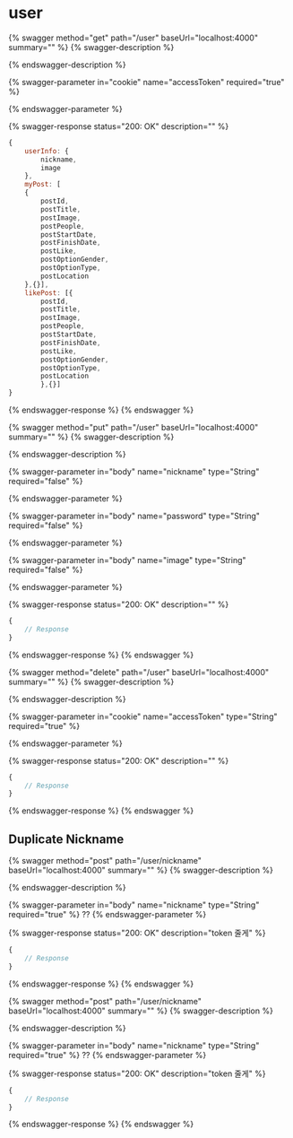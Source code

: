 # user





{% swagger method="get" path="/user" baseUrl="localhost:4000" summary="" %}
{% swagger-description %}

{% endswagger-description %}

{% swagger-parameter in="cookie" name="accessToken" required="true" %}

{% endswagger-parameter %}

{% swagger-response status="200: OK" description="" %}
```javascript
{
    userInfo: {
        nickname,
        image
    },
    myPost: [
    {
        postId,
        postTitle,
        postImage,
        postPeople,
        postStartDate,
        postFinishDate,
        postLike,
        postOptionGender,
        postOptionType,
        postLocation
    },{}],
    likePost: [{
        postId,
        postTitle,
        postImage,
        postPeople,
        postStartDate,
        postFinishDate,
        postLike,
        postOptionGender,
        postOptionType,
        postLocation
        },{}]
}
```
{% endswagger-response %}
{% endswagger %}



{% swagger method="put" path="/user" baseUrl="localhost:4000" summary="" %}
{% swagger-description %}

{% endswagger-description %}

{% swagger-parameter in="body" name="nickname" type="String" required="false" %}

{% endswagger-parameter %}

{% swagger-parameter in="body" name="password" type="String" required="false" %}

{% endswagger-parameter %}

{% swagger-parameter in="body" name="image" type="String" required="false" %}

{% endswagger-parameter %}

{% swagger-response status="200: OK" description="" %}
```javascript
{
    // Response
}
```
{% endswagger-response %}
{% endswagger %}

{% swagger method="delete" path="/user" baseUrl="localhost:4000" summary="" %}
{% swagger-description %}

{% endswagger-description %}

{% swagger-parameter in="cookie" name="accessToken" type="String" required="true" %}

{% endswagger-parameter %}

{% swagger-response status="200: OK" description="" %}
```javascript
{
    // Response
}
```
{% endswagger-response %}
{% endswagger %}

## Duplicate Nickname

{% swagger method="post" path="/user/nickname" baseUrl="localhost:4000" summary="" %}
{% swagger-description %}

{% endswagger-description %}

{% swagger-parameter in="body" name="nickname" type="String" required="true" %}
??
{% endswagger-parameter %}

{% swagger-response status="200: OK" description="token 줄게" %}
```javascript
{
    // Response
}
```
{% endswagger-response %}
{% endswagger %}

{% swagger method="post" path="/user/nickname" baseUrl="localhost:4000" summary="" %}
{% swagger-description %}

{% endswagger-description %}

{% swagger-parameter in="body" name="nickname" type="String" required="true" %}
??
{% endswagger-parameter %}

{% swagger-response status="200: OK" description="token 줄게" %}
```javascript
{
    // Response
}
```
{% endswagger-response %}
{% endswagger %}
